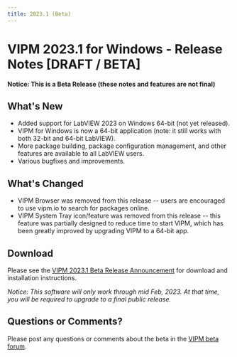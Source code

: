 ```yaml
---
title: 2023.1 (Beta)
---
```


# VIPM 2023.1 for Windows - Release Notes [DRAFT / BETA]

**Notice: This is a Beta Release (these notes and features are not final)**

## What's New

- Added support for LabVIEW 2023 on Windows 64-bit (not yet released).
- VIPM for Windows is now a 64-bit application (note: it still works with both 32-bit and 64-bit LabVIEW).
- More package building, package configuration management, and other features are available to all LabVIEW users.
- Various bugfixes and improvements.

## What's Changed

- VIPM Browser was removed from this release -- users are encouraged to use vipm.io to search for packages online.
- VIPM System Tray icon/feature was removed from this release -- this feature was partially designed to reduce time to start VIPM, which has been greatly improved by upgrading VIPM to a 64-bit app.

## Download

Please see the [VIPM 2023.1 Beta Release Announcement](https://forums.vipm.io/topic/6883-vipm-2023-for-windows-beta-tester-release/) for download and installation instructions.

_Notice: This software will only work through mid Feb, 2023. At that time, you will be required to upgrade to a final public release._

## Questions or Comments?

Please post any questions or comments about the beta in the [VIPM beta forum](https://forums.vipm.io/forum/87-vipm-public-betas/).
